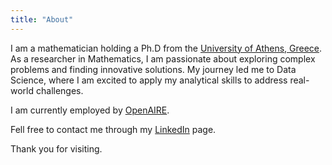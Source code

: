 ```yaml
---
title: "About"
---
```

I am a mathematician holding a Ph.D from the [University of Athens, Greece](https://en.math.uoa.gr). As a researcher in Mathematics, I am passionate about exploring complex problems and finding innovative solutions. My journey led me to Data Science, where I am excited to apply my analytical skills to address real-world challenges. 

I am currently employed by [OpenAIRE](https://www.openaire.eu).

Fell free to contact me through my [LinkedIn](https://www.linkedin.com/in/myrto-kallipoliti-212716146/) page.

Thank you for visiting.




